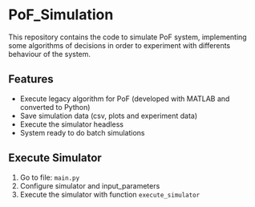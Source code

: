 # PoF_Simulation

This repository contains the code to simulate PoF system, implementing some algorithms of decisions in order to experiment with differents behaviour of the system.

## Features
* Execute legacy algorithm for PoF (developed with MATLAB and converted to Python)
* Save simulation data (csv, plots and experiment data)
* Execute the simulator headless
* System ready to do batch simulations

## Execute Simulator

1. Go to file: ``main.py``
2. Configure simulator and input_parameters
3. Execute the simulator with function `execute_simulator`